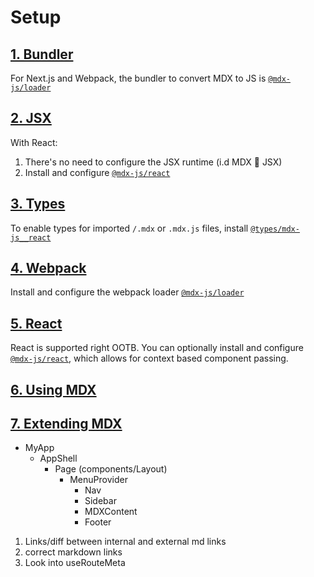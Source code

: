 # Setup

## [1. Bundler](https://mdxjs.com/docs/getting-started/#bundler)

For Next.js and Webpack, the bundler to convert MDX to JS is
[`@mdx-js/loader`](https://mdxjs.com/packages/loader)

## [2. JSX](https://mdxjs.com/docs/getting-started/#jsx)

With React:

1. There's no need to configure the JSX runtime (i.d MDX 🤝 JSX)
2. Install and configure [`@mdx-js/react`](https://mdxjs.com/packages/react)

## [3. Types](https://mdxjs.com/docs/getting-started/#types)

To enable types for imported `/.mdx` or `.mdx.js` files, install
[`@types/mdx-js__react`](https://yarnpkg.com/package/@types/mdx-js__react)

## [4. Webpack](https://mdxjs.com/docs/getting-started/#webpack)

Install and configure the webpack loader [`@mdx-js/loader`](https://mdxjs.com/packages/loader)

## [5. React](https://mdxjs.com/docs/getting-started/#react)

React is supported right OOTB. You can optionally install and configure
[`@mdx-js/react`](https://mdxjs.com/packages/react/), which allows for context based component passing.

## [6. Using MDX](https://mdxjs.com/docs/getting-started/#using-mdx)

## [7. Extending MDX](https://mdxjs.com/docs/getting-started/#extending-mdx)


- MyApp
	- AppShell
		- Page (components/Layout)
			- MenuProvider
				- Nav
				- Sidebar
				- MDXContent
				- Footer

<!--  -->
1. Links/diff between internal and external md links
2. correct markdown links
3. Look into useRouteMeta